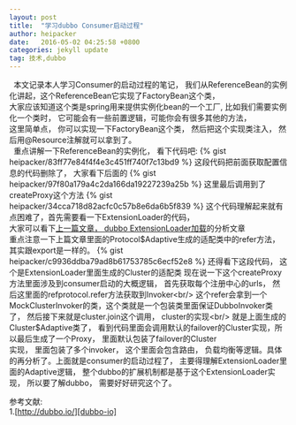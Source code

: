 ```yaml
---
layout: post
title:  "学习dubbo Consumer启动过程"
author: heipacker
date:   2016-05-02 04:25:58 +0800
categories: jekyll update
tag: 技术,dubbo
---
```

&nbsp;&nbsp;本文记录本人学习Consumer的启动过程的笔记， 我们从ReferenceBean的实例化讲起，这个ReferenceBean它实现了FactoryBean这个类，<br/>
大家应该知道这个类是spring用来提供实例化bean的一个工厂, 比如我们需要实例化一个类时， 它可能会有一些前置逻辑，可能你会有很多其他的方法，<br/>
这里简单点， 你可以实现一下FactoryBean这个类， 然后把这个实现类注入， 然后用@Resource注解就可以拿到了。<br/>
&nbsp;&nbsp;重点讲解一下ReferenceBean的实例化， 看下代码吧:
{% gist heipacker/83ff77e84f4f4e3c451ff740f7c13bd9 %}
这段代码把前面获取配置信息的代码删除了， 大家看下后面的
{% gist heipacker/97f80a179a4c2da166da19227239a25b %}
这里最后调用到了createProxy这个方法
{% gist heipacker/34cca718d82acfc0c57b8e6da6b5f839 %}
这个代码理解起来就有点困难了，首先需要看一下ExtensionLoader的代码，<br/> 
大家可以看下[上一篇文章， dubbo ExtensionLoader加载][learn-dubbo-extension]的分析文章<br/>
重点注意一下上篇文章里面的Protocol$Adaptive生成的适配类中的refer方法， 其实跟export是一样的。
{% gist heipacker/c9936ddba79ad8b61753785c6ecf52e8 %}
还得看下这段代码， 这个是ExtensionLoader里面生成的Cluster的适配类
现在说一下这个createProxy方法里面涉及到consumer启动的大概逻辑， 首先获取每个注册中心的urls， 然后这里面的refprotocol.refer方法获取到Invoker<br/>
这个refer会拿到一个MockClusterInvoker的类，这个类就是一个包装类里面保证DubboInvoker类了， 然后接下来就是cluster.join这个调用， cluster的实现<br/>
就是上面生成的Cluster$Adaptive类了， 看到代码里面会调用默认的failover的Cluster实现，所以最后生成了一个Proxy， 里面默认包装了failover的Cluster<br/>
实现， 里面包装了多个invoker， 这个里面会包含路由， 负载均衡等逻辑。具体的再分析了。上面就是consumer的启动过程了， 主要得理解ExtensionLoader里面的Adaptive逻辑， 整个dubbo的扩展机制都是基于这个ExtensionLoader实现， 所以要了解dubbo， 需要好好研究这个了。


参考文献:<br/>
1.[http://dubbo.io/][dubbo-io]

[learn-dubbo-extension]:http://heipacker.github.io/jekyll/update/2016/04/30/learn-dubbo-extensionLoader.html
[dubbo-io]:http://dubbo.io/

